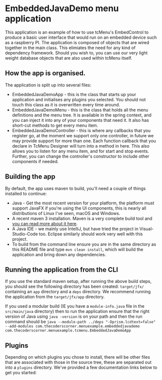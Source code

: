 # EmbeddedJavaDemo menu application

This application is an example of how to use tcMenu's EmbedControl to produce a basic user interface that would run on an embedded device such as a raspberry PI. The application is composed of objects that are wired together in the main class. This elimiates the need for any kind of dependency framework. Should you wish to, you can use our very light weight database objects that are also used within tcMenu itself.

## How the app is organised.

The application is split up into several files:

* EmbeddedJavaDemoApp - this is the class that starts up your application and initialises any plugins you selected. You should not touch this class as it is overwritten every time around.
* EmbeddedJavaDemoMenu - this is the class that holds all the menu definitions and the menu tree. It is available in the spring context, and you can inject it into any of your components that need it. It also has short-cut methods to get every menu item.
* EmbeddedJavaDemoController - this is where any callbacks that you register go, at the moment we support only one controller, in future we may provide support for more than one. Each function callback that you declare in TcMenu Designer will turn into a method in here. This also allows you to listen for any menu item, and for start and stop events. Further, you can change the controller's constructor to include other components if needed.

## Building the app

By default, the app uses maven to build, you'll need a couple of things installed to continue:

* Java - Get the most recent version for your platform, the platform must support JavaFX if you're using the UI components, this is nearly all distributions of Linux I've seen, macOS and Windows.
* A recent maven 3 installation. Maven is a very complete build tool and [you can read more about it here](https://maven.apache.org/guides/getting-started/).
* A Java IDE - we mainly use IntelliJ, but have tried the project in Visual-Studio-Code too. Eclipse similarly should work very well with this project.
* To build from the command line ensure you are in the same directory as this README file and type `mvn clean install`, which will build the application and bring down any dependencies.

## Running the application from the CLI 
 
If you use the standard maven setup, after running the above build steps, you should see the following directory has been created: `target/jfx/` containing an `app` directory and a `deps` directory. We recommend running the application from the `target/jfx/app` directory.

If you used a modular build (IE you have a `module-info.java` file in the `src/main/java` directory) then to run the application ensure that the right version of Java using `java -version` is on your path and then the run command should be `java --module-path ../deps "-Dprism.lcdtext=false" --add-modules com.thecoderscorner.menuexample.embeddedjavademo com.thecoderscorner.menuexample.tcmenu.EmbeddedJavaDemoApp`

## Plugins

Depending on which plugins you chose to install, there will be other files that are associated with those in the source tree, these are separated out into a `plugins` directory. We've provided a few documentation links below to get you started:

